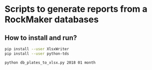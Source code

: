# Scripts to generate reports from a RockMaker databases

## How to install and run?

```bash
pip install --user XlsxWriter
pip install --user python-tds
```

```bash
python db_plates_to_xlsx.py 2018 01 month
```
